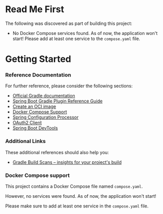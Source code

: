# Read Me First

The following was discovered as part of building this project:

* No Docker Compose services found. As of now, the application won't start! Please add at least one service to
  the `compose.yaml` file.

# Getting Started

### Reference Documentation

For further reference, please consider the following sections:

* [Official Gradle documentation](https://docs.gradle.org)
* [Spring Boot Gradle Plugin Reference Guide](https://docs.spring.io/spring-boot/docs/3.1.0/gradle-plugin/reference/html/)
* [Create an OCI image](https://docs.spring.io/spring-boot/docs/3.1.0/gradle-plugin/reference/html/#build-image)
* [Docker Compose Support](https://docs.spring.io/spring-boot/docs/3.1.0/reference/htmlsingle/#features.docker-compose)
* [Spring Configuration Processor](https://docs.spring.io/spring-boot/docs/3.1.0/reference/htmlsingle/#appendix.configuration-metadata.annotation-processor)
* [OAuth2 Client](https://docs.spring.io/spring-boot/docs/3.1.0/reference/htmlsingle/#web.security.oauth2.client)
* [Spring Boot DevTools](https://docs.spring.io/spring-boot/docs/3.1.0/reference/htmlsingle/#using.devtools)

### Additional Links

These additional references should also help you:

* [Gradle Build Scans – insights for your project's build](https://scans.gradle.com#gradle)

### Docker Compose support

This project contains a Docker Compose file named `compose.yaml`.

However, no services were found. As of now, the application won't start!

Please make sure to add at least one service in the `compose.yaml` file.

